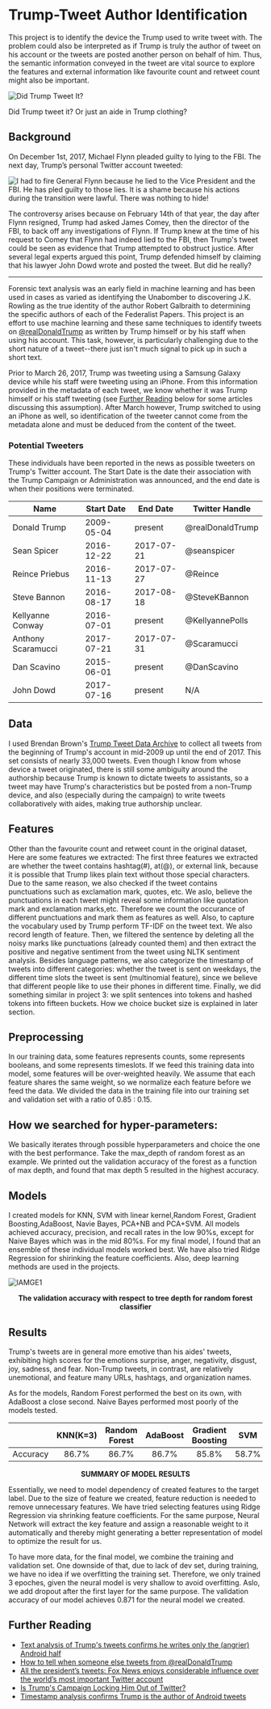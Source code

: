 # Trump-Tweet Author Identification

This project is to identify the device the Trump used to write tweet with. The problem could also be interpreted as if Trump is truly the author of tweet on his account or the tweets are posted another person on behalf of him. Thus, the semantic information conveyed in the tweet are vital source to explore the features and external information like favourite count and retweet count might also be important.

![Did Trump Tweet It?](images/trump_ticker.gif)

Did Trump tweet it? Or just an aide in Trump clothing?

## Background
On December 1st, 2017, Michael Flynn pleaded guilty to lying to the FBI. The next day, Trump’s personal Twitter account tweeted:

![I had to fire General Flynn because he lied to the Vice President and the FBI. He has pled guilty to those lies. It is a shame because his actions during the transition were lawful. There was nothing to hide!](images/flynn_tweet.png)

The controversy arises because on February 14th of that year, the day after Flynn resigned, Trump had asked James Comey, then the director of the FBI, to back off any investigations of Flynn. If Trump knew at the time of his request to Comey that Flynn had indeed lied to the FBI, then Trump's tweet could be seen as evidence that Trump attempted to obstruct justice. After several legal experts argued this point, Trump defended himself by claiming that his lawyer John Dowd wrote and posted the tweet. But did he really?

***

Forensic text analysis was an early field in machine learning and has been used in cases as varied as identifying the Unabomber to discovering J.K. Rowling as the true identity of the author Robert Galbraith to determining the specific authors of each of the Federalist Papers. This project is an effort to use machine learning and these same techniques to identify tweets on [@realDonaldTrump](https://twitter.com/realdonaldtrump) as written by Trump himself or by his staff when using his account. This task, however, is particularly challenging due to the short nature of a tweet--there just isn't much signal to pick up in such a short text.

Prior to March 26, 2017, Trump was tweeting using a Samsung Galaxy device while his staff were tweeting using an iPhone. From this information provided in the metadata of each tweet, we know whether it was Trump himself or his staff tweeting (see [Further Reading](#further-reading) below for some articles discussing this assumption). After March however, Trump switched to using an iPhone as well, so identification of the tweeter cannot come from the metadata alone and must be deduced from the content of the tweet.

### Potential Tweeters

These individuals have been reported in the news as possible tweeters on Trump's Twitter account. The Start Date is the date their association with the Trump Campaign or Administration was announced, and the end date is when their positions were terminated.

|Name|Start Date|End Date|Twitter Handle|
|----|----------|--------|--------------|
|Donald Trump|2009-05-04|present|@realDonaldTrump|
|Sean Spicer|2016-12-22|2017-07-21|@seanspicer|
|Reince Priebus|2016-11-13|2017-07-27|@Reince|
|Steve Bannon|2016-08-17|2017-08-18|@SteveKBannon|
|Kellyanne Conway|2016-07-01|present|@KellyannePolls|
|Anthony Scaramucci|2017-07-21|2017-07-31|@Scaramucci|
|Dan Scavino|2015-06-01|present|@DanScavino|
|John Dowd|2017-07-16|present|N/A|


## Data

I used Brendan Brown's [Trump Tweet Data Archive](https://github.com/bpb27/trump_tweet_data_archive) to collect all tweets from the beginning of Trump's account in mid-2009 up until the end of 2017. This set consists of nearly 33,000 tweets. Even though I know from whose device a tweet originated, there is still some ambiguity around the authorship because Trump is known to dictate tweets to assistants, so a tweet may have Trump's characteristics but be posted from a non-Trump device, and also (especially during the campaign) to write tweets collaboratively with aides, making true authorship unclear.

## Features
Other than the favourite count and retweet count in the original dataset, Here are some features
we extracted:
The first three features we extracted are whether the tweet contains hashtag(#), at(@), or
external link, because it is possible that Trump likes plain text without those special characters.
Due to the same reason, we also checked if the tweet contains punctuations such as
exclamation mark, quotes, etc. We aslo, believe the punctuations in each tweet might reveal
some information like quotation mark and exclamation marks,etc. Therefore we count the
occurance of different punctuations and mark them as features as well.
Also, to capture the vocabulary used by Trump perform TF-IDF on the tweet text. We also
record length of feature. Then, we filtered the sentence by deleting all the noisy marks like
punctuations (already counted them) and then extract the positive and negative sentiment from
the tweet using NLTK sentiment analysis.
Besides language patterns, we also categorize the timestamp of tweets into different categories:
whether the tweet is sent on weekdays, the different time slots the tweet is sent (multinomial
feature), since we believe that different people like to use their phones in different time.
Finally, we did something similar in project 3: we split sentences into tokens and hashed tokens
into fifteen buckets. How we choice bucket size is explained in later section.


## Preprocessing
In our training data, some features represents counts, some represents booleans, and some
represents timeslots. If we feed this training data into model, some features will be
over-weighted heavily. We assume that each feature shares the same weight, so we normalize
each feature before we feed the data. We divided the data in the training file into our training set
and validation set with a ratio of 0.85 : 0.15.

## How we searched for hyper-parameters:
We basically iterates through possible hyperparameters and choice the one with the best
performance. Take the max_depth of random forest as an example. We printed out the
validation accuracy of the forest as a function of max depth, and found that max depth 5
resulted in the highest accuracy.

## Models

I created models for KNN, SVM with linear kernel,Random Forest, Gradient Boosting,AdaBoost, Navie Bayes, PCA+NB and PCA+SVM. All models achieved accuracy, precision, and recall rates in the low 90%s, except for Naive Bayes which was in the mid 80%s. For my final model, I found that an ensemble of these individual models worked best.
We have also tried Ridge Regression for shirinking the feature coefficients.
Also, deep learning methods are used in the projects. 

![IAMGE1](images/opt.png)

<p align="center">
  <b>The validation accuracy with respect to tree depth for random forest classifier</b><br>
</p>

## Results

Trump's tweets are in general more emotive than his aides' tweets, exhibiting high scores for the emotions surprise, anger, negativity, disgust, joy, sadness, and fear. Non-Trump tweets, in contrast, are relatively unemotional, and feature many URLs, hashtags, and organization names.

As for the models, Random Forest performed the best on its own, with AdaBoost a close second. Naive Bayes performed most poorly of the models tested.

|          |KNN(K=3)|Random Forest|AdaBoost|Gradient Boosting|SVM| PCA+SVM|Naive Bayes|NB+PCA| Deep Learning|
|---------|:--------------:|:-----------:|:-----------:|:-------------:|:-----------:|:------:|:---------:|:---------:|:--------:|
|Accuracy|86.7%|86.7%|86.7%|85.8%|58.7%|80.7%|55.04%|80.2%|87.2%|

<p align="center">
  <b>SUMMARY OF MODEL RESULTS</b><br>
</p>

Essentially, we need to model dependency of created features to the target label. Due to the
size of feature we created, feature reduction is needed to remove unnecessary features. We
have tried selecting features using Ridge Regression via shrinking feature coefficients. For the
same purpose, Neural Network will extract the key feature and assign a reasonable weight to it
automatically and thereby might generating a better representation of model to optimize the
result for us.

To have more data, for the final model, we combine the training and validation set. One
downside of that, due to lack of dev set, during training, we have no idea if we overfitting the
training set. Therefore, we only trained 3 epoches, given the neural model is very shallow to
avoid overfitting. Aslo, we add dropout after the first layer for the same purpose. The validation
accuracy of our model achieves 0.871 for the neural model we created.



## Further Reading

* [Text analysis of Trump's tweets confirms he writes only the (angrier) Android half](http://varianceexplained.org/r/trump-tweets/)
* [How to tell when someone else tweets from @realDonaldTrump](https://www.wired.com/story/tell-when-someone-else-tweets-from-realdonaldtrump/)
* [All the president’s tweets: Fox News enjoys considerable influence over the world’s most important Twitter account](https://www.economist.com/blogs/graphicdetail/2018/01/daily-chart-9)
* [Is Trump's Campaign Locking Him Out of Twitter?](https://www.theatlantic.com/politics/archive/2016/08/donald-trump-twitter-iphone-android/495239/)
* [Timestamp analysis confirms Trump is the author of Android tweets](http://didtrumptweetit.com/timestamp-analysis-trump-android-phone/)
